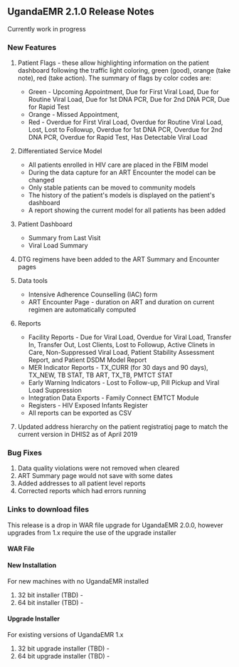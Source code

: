 ## UgandaEMR 2.1.0 Release Notes
Currently work in progress 

### New Features

1. Patient Flags - these allow highlighting information on the patient dashboard following the traffic light coloring, green (good), orange (take note), red (take action). The summary of flags by color codes are:
   * Green - Upcoming Appointment, Due for First Viral Load, Due for Routine Viral Load, Due for 1st DNA PCR, Due for 2nd DNA PCR, Due for Rapid Test
   * Orange - Missed Appointment, 
   * Red - Overdue for First Viral Load, Overdue for Routine Viral Load, Lost, Lost to Followup, Overdue for 1st DNA PCR, Overdue for 2nd DNA PCR, Overdue for Rapid Test, Has Detectable Viral Load

2. Differentiated Service Model
   * All patients enrolled in HIV care are placed in the FBIM model 
   * During the data capture for an ART Encounter the model can be changed 
   * Only stable patients can be moved to community models 
   * The history of the patient's models is displayed on the patient's dashboard 
   * A report showing the current model for all patients has been added 

3. Patient Dashboard
   * Summary from Last Visit 
   * Viral Load Summary 
4. DTG regimens have been added to the ART Summary and Encounter pages  
5. Data tools 
   * Intensive Adherence Counselling (IAC) form 
   * ART Encounter Page - duration on ART and duration on current regimen are automatically computed
   
6. Reports
   * Facility Reports - Due for Viral Load, Overdue for Viral Load, Transfer In, Transfer Out, Lost Clients, Lost to Followup, Active Clinets in Care, Non-Suppressed Viral Load, Patient Stability Assessment Report, and Patient DSDM Model Report 
   * MER Indicator Reports - TX_CURR (for 30 days and 90 days), TX_NEW, TB STAT, TB ART, TX_TB, PMTCT STAT 
   * Early Warning Indicators - Lost to Follow-up, Pill Pickup and Viral Load Suppression 
   * Integration Data Exports - Family Connect EMTCT Module
   * Registers - HIV Exposed Infants Register
   * All reports can be exported as CSV
   
7. Updated address hierarchy on the patient registratioj page to match the current version in DHIS2 as of April 2019 

### Bug Fixes

1. Data quality violations were not removed when cleared 
2. ART Summary page would not save with some dates 
3. Added addresses to all patient level reports 
4. Corrected reports which had errors running 

### Links to download files

This release is a drop in WAR file upgrade for UgandaEMR 2.0.0, however upgrades from 1.x require the use of the upgrade installer 

#### WAR File 


#### New Installation

For new machines with no UgandaEMR installed

1. 32 bit installer (TBD) - 
2. 64 bit installer (TBD) -  


#### Upgrade Installer 

For existing versions of UgandaEMR 1.x 

1. 32 bit upgrade installer (TBD) - 
2. 64 bit upgrade installer (TBD) -  

